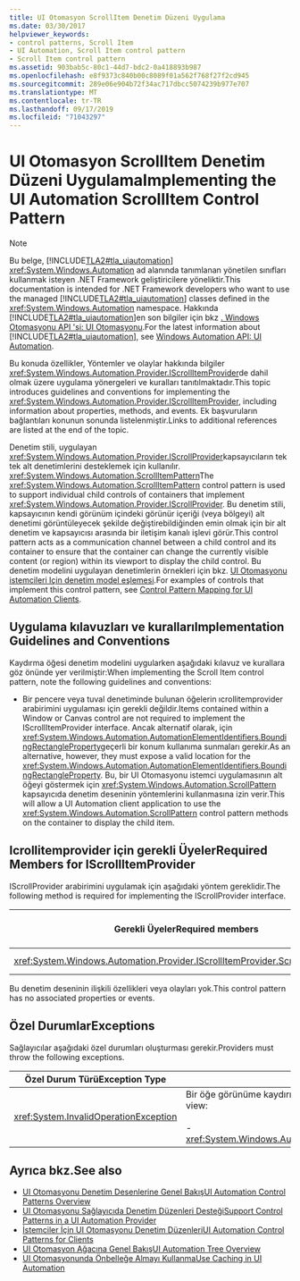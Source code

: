 ```yaml
---
title: UI Otomasyon ScrollItem Denetim Düzeni Uygulama
ms.date: 03/30/2017
helpviewer_keywords:
- control patterns, Scroll Item
- UI Automation, Scroll Item control pattern
- Scroll Item control pattern
ms.assetid: 903bab5c-80c1-44d7-bdc2-0a418893b987
ms.openlocfilehash: e8f9373c840b00c8089f01a562f768f27f2cd945
ms.sourcegitcommit: 289e06e904b72f34ac717dbcc5074239b977e707
ms.translationtype: MT
ms.contentlocale: tr-TR
ms.lasthandoff: 09/17/2019
ms.locfileid: "71043297"
---
```

# <a name="implementing-the-ui-automation-scrollitem-control-pattern"></a><span data-ttu-id="2515e-102">UI Otomasyon ScrollItem Denetim Düzeni Uygulama</span><span class="sxs-lookup"><span data-stu-id="2515e-102">Implementing the UI Automation ScrollItem Control Pattern</span></span>
> [!NOTE]
> <span data-ttu-id="2515e-103">Bu belge, [!INCLUDE[TLA2#tla_uiautomation](../../../includes/tla2sharptla-uiautomation-md.md)] <xref:System.Windows.Automation> ad alanında tanımlanan yönetilen sınıfları kullanmak isteyen .NET Framework geliştiricilere yöneliktir.</span><span class="sxs-lookup"><span data-stu-id="2515e-103">This documentation is intended for .NET Framework developers who want to use the managed [!INCLUDE[TLA2#tla_uiautomation](../../../includes/tla2sharptla-uiautomation-md.md)] classes defined in the <xref:System.Windows.Automation> namespace.</span></span> <span data-ttu-id="2515e-104">Hakkında [!INCLUDE[TLA2#tla_uiautomation](../../../includes/tla2sharptla-uiautomation-md.md)]en son bilgiler için bkz [. Windows Otomasyonu API 'si: UI Otomasyonu](https://go.microsoft.com/fwlink/?LinkID=156746).</span><span class="sxs-lookup"><span data-stu-id="2515e-104">For the latest information about [!INCLUDE[TLA2#tla_uiautomation](../../../includes/tla2sharptla-uiautomation-md.md)], see [Windows Automation API: UI Automation](https://go.microsoft.com/fwlink/?LinkID=156746).</span></span>  
  
 <span data-ttu-id="2515e-105">Bu konuda özellikler, Yöntemler ve olaylar hakkında bilgiler <xref:System.Windows.Automation.Provider.IScrollItemProvider>de dahil olmak üzere uygulama yönergeleri ve kuralları tanıtılmaktadır.</span><span class="sxs-lookup"><span data-stu-id="2515e-105">This topic introduces guidelines and conventions for implementing the <xref:System.Windows.Automation.Provider.IScrollItemProvider>, including information about properties, methods, and events.</span></span> <span data-ttu-id="2515e-106">Ek başvuruların bağlantıları konunun sonunda listelenmiştir.</span><span class="sxs-lookup"><span data-stu-id="2515e-106">Links to additional references are listed at the end of the topic.</span></span>  
  
 <span data-ttu-id="2515e-107">Denetim stili, uygulayan <xref:System.Windows.Automation.Provider.IScrollProvider>kapsayıcıların tek tek alt denetimlerini desteklemek için kullanılır. <xref:System.Windows.Automation.ScrollItemPattern></span><span class="sxs-lookup"><span data-stu-id="2515e-107">The <xref:System.Windows.Automation.ScrollItemPattern> control pattern is used to support individual child controls of containers that implement <xref:System.Windows.Automation.Provider.IScrollProvider>.</span></span> <span data-ttu-id="2515e-108">Bu denetim stili, kapsayıcının kendi görünüm içindeki görünür içeriği (veya bölgeyi) alt denetimi görüntüleyecek şekilde değiştirebildiğinden emin olmak için bir alt denetim ve kapsayıcısı arasında bir iletişim kanalı işlevi görür.</span><span class="sxs-lookup"><span data-stu-id="2515e-108">This control pattern acts as a communication channel between a child control and its container to ensure that the container can change the currently visible content (or region) within its viewport to display the child control.</span></span> <span data-ttu-id="2515e-109">Bu denetim modelini uygulayan denetimlerin örnekleri için bkz. [UI Otomasyonu istemcileri Için denetim model eşlemesi](control-pattern-mapping-for-ui-automation-clients.md).</span><span class="sxs-lookup"><span data-stu-id="2515e-109">For examples of controls that implement this control pattern, see [Control Pattern Mapping for UI Automation Clients](control-pattern-mapping-for-ui-automation-clients.md).</span></span>  
  
<a name="Implementation_Guidelines_and_Conventions"></a>   
## <a name="implementation-guidelines-and-conventions"></a><span data-ttu-id="2515e-110">Uygulama kılavuzları ve kuralları</span><span class="sxs-lookup"><span data-stu-id="2515e-110">Implementation Guidelines and Conventions</span></span>  
 <span data-ttu-id="2515e-111">Kaydırma öğesi denetim modelini uygularken aşağıdaki kılavuz ve kurallara göz önünde yer verilmiştir:</span><span class="sxs-lookup"><span data-stu-id="2515e-111">When implementing the Scroll Item control pattern, note the following guidelines and conventions:</span></span>  
  
- <span data-ttu-id="2515e-112">Bir pencere veya tuval denetiminde bulunan öğelerin ıcrollitemprovider arabirimini uygulaması için gerekli değildir.</span><span class="sxs-lookup"><span data-stu-id="2515e-112">Items contained within a Window or Canvas control are not required to implement the IScrollItemProvider interface.</span></span> <span data-ttu-id="2515e-113">Ancak alternatif olarak, için <xref:System.Windows.Automation.AutomationElementIdentifiers.BoundingRectangleProperty>geçerli bir konum kullanıma sunmaları gerekir.</span><span class="sxs-lookup"><span data-stu-id="2515e-113">As an alternative, however, they must expose a valid location for the <xref:System.Windows.Automation.AutomationElementIdentifiers.BoundingRectangleProperty>.</span></span> <span data-ttu-id="2515e-114">Bu, bir UI Otomasyonu istemci uygulamasının alt öğeyi göstermek için <xref:System.Windows.Automation.ScrollPattern> kapsayıcıda denetim deseninin yöntemlerini kullanmasına izin verir.</span><span class="sxs-lookup"><span data-stu-id="2515e-114">This will allow a UI Automation client application to use the <xref:System.Windows.Automation.ScrollPattern> control pattern methods on the container to display the child item.</span></span>  
  
<a name="Required_Members_for_IScrollItemProvider"></a>   
## <a name="required-members-for-iscrollitemprovider"></a><span data-ttu-id="2515e-115">Icrollitemprovider için gerekli Üyeler</span><span class="sxs-lookup"><span data-stu-id="2515e-115">Required Members for IScrollItemProvider</span></span>  
 <span data-ttu-id="2515e-116">IScrollProvider arabirimini uygulamak için aşağıdaki yöntem gereklidir.</span><span class="sxs-lookup"><span data-stu-id="2515e-116">The following method is required for implementing the IScrollProvider interface.</span></span>  
  
|<span data-ttu-id="2515e-117">Gerekli Üyeler</span><span class="sxs-lookup"><span data-stu-id="2515e-117">Required members</span></span>|<span data-ttu-id="2515e-118">Üye türü</span><span class="sxs-lookup"><span data-stu-id="2515e-118">Member type</span></span>|<span data-ttu-id="2515e-119">Notlar</span><span class="sxs-lookup"><span data-stu-id="2515e-119">Notes</span></span>|  
|----------------------|-----------------|-----------|  
|<xref:System.Windows.Automation.Provider.IScrollItemProvider.ScrollIntoView%2A>|<span data-ttu-id="2515e-120">-Yöntemi</span><span class="sxs-lookup"><span data-stu-id="2515e-120">-   Method</span></span>|<span data-ttu-id="2515e-121">Yok.</span><span class="sxs-lookup"><span data-stu-id="2515e-121">None</span></span>|  
  
 <span data-ttu-id="2515e-122">Bu denetim deseninin ilişkili özellikleri veya olayları yok.</span><span class="sxs-lookup"><span data-stu-id="2515e-122">This control pattern has no associated properties or events.</span></span>  
  
<a name="Exceptions"></a>   
## <a name="exceptions"></a><span data-ttu-id="2515e-123">Özel Durumlar</span><span class="sxs-lookup"><span data-stu-id="2515e-123">Exceptions</span></span>  
 <span data-ttu-id="2515e-124">Sağlayıcılar aşağıdaki özel durumları oluşturması gerekir.</span><span class="sxs-lookup"><span data-stu-id="2515e-124">Providers must throw the following exceptions.</span></span>  
  
|<span data-ttu-id="2515e-125">Özel Durum Türü</span><span class="sxs-lookup"><span data-stu-id="2515e-125">Exception Type</span></span>|<span data-ttu-id="2515e-126">Koşul</span><span class="sxs-lookup"><span data-stu-id="2515e-126">Condition</span></span>|  
|--------------------|---------------|  
|<xref:System.InvalidOperationException>|<span data-ttu-id="2515e-127">Bir öğe görünüme kaydırılayoksa:</span><span class="sxs-lookup"><span data-stu-id="2515e-127">If an item cannot be scrolled into view:</span></span><br /><br /> -   <xref:System.Windows.Automation.ScrollItemPattern.ScrollIntoView%2A>|  
  
## <a name="see-also"></a><span data-ttu-id="2515e-128">Ayrıca bkz.</span><span class="sxs-lookup"><span data-stu-id="2515e-128">See also</span></span>

- [<span data-ttu-id="2515e-129">UI Otomasyonu Denetim Desenlerine Genel Bakış</span><span class="sxs-lookup"><span data-stu-id="2515e-129">UI Automation Control Patterns Overview</span></span>](ui-automation-control-patterns-overview.md)
- [<span data-ttu-id="2515e-130">UI Otomasyonu Sağlayıcıda Denetim Düzenleri Desteği</span><span class="sxs-lookup"><span data-stu-id="2515e-130">Support Control Patterns in a UI Automation Provider</span></span>](support-control-patterns-in-a-ui-automation-provider.md)
- [<span data-ttu-id="2515e-131">İstemciler İçin UI Otomasyonu Denetim Düzenleri</span><span class="sxs-lookup"><span data-stu-id="2515e-131">UI Automation Control Patterns for Clients</span></span>](ui-automation-control-patterns-for-clients.md)
- [<span data-ttu-id="2515e-132">UI Otomasyon Ağacına Genel Bakış</span><span class="sxs-lookup"><span data-stu-id="2515e-132">UI Automation Tree Overview</span></span>](ui-automation-tree-overview.md)
- [<span data-ttu-id="2515e-133">UI Otomasyonunda Önbelleğe Almayı Kullanma</span><span class="sxs-lookup"><span data-stu-id="2515e-133">Use Caching in UI Automation</span></span>](use-caching-in-ui-automation.md)
